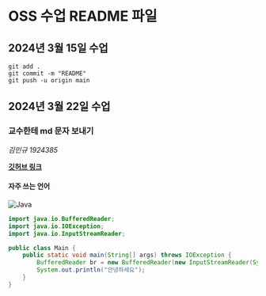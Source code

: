 # OSS 수업 README 파일

## 2024년 3월 15일 수업

```git
git add .
git commit -m "README"
git push -u origin main
```

## 2024년 3월 22일 수업

### 교수한테 md 문자 보내기

_김민규 1924385_

**[깃허브 링크](https://github.com/BOJ-ios)**

#### 자주 쓰는 언어

![Java](https://img.shields.io/badge/Java-007396.svg?&style=for-the-badge&logo=Java&logoColor=white)

```java
import java.io.BufferedReader;
import java.io.IOException;
import java.io.InputStreamReader;

public class Main {
    public static void main(String[] args) throws IOException {
        BufferedReader br = new BufferedReader(new InputStreamReader(System.in));
        System.out.println("안녕하세요");
    }
}
```
